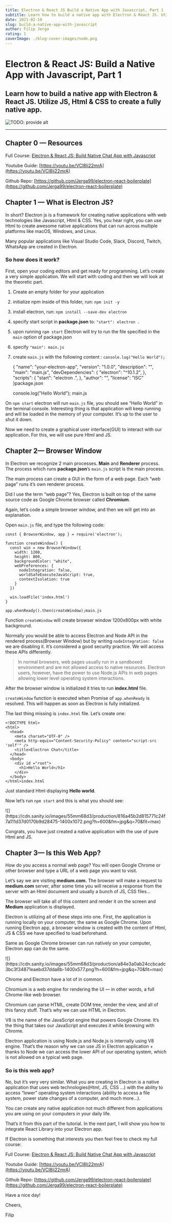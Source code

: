```yaml
---
title: Electron & React JS Build a Native App with Javascript, Part 1
subtitle: Learn how to build a native app with Electron & React JS. Utilize JS, Html & CSS to create a fully native app.
date: 2021-02-10
slug: build-a-native-app-with-javascript
author: Filip Jerga
rating: 1
coverImage: ./blog-cover-images/node.png
---
```


# Electron & React JS: Build a Native App with Javascript, Part 1

## Learn how to build a native app with Electron & React JS. Utilize JS, Html & CSS to create a fully native app.

![TODO: provide alt](https://cdn.sanity.io/images/55mm68d3/production/7e6821b42975ff4354159cc13cfe4ba1eec3526e-1280x720.jpg?h=600&fm=jpg&q=70)</div>

* * *

<div>

## Chapter 0 — Resources

Full Course: [Electron & React JS: Build Native Chat App with Javascript](https://academy.eincode.com/courses/electron-react-js-build-native-chat-app-with-javascript)

Youtube Guide: [https://youtu.be/VCl8li22mrA](https://youtu.be/VCl8li22mrA)

Github Repo: [https://github.com/Jerga99/electron-react-boilerplate](https://github.com/Jerga99/electron-react-boilerplate)

## Chapter 1 — What is Electron JS?

In short? Electron js is a framework for creating native applications with web technologies like Javascript, Html & CSS. Yes, you hear right, you can use Html to create awesome native applications that can run across multiple platforms like macOS, Windows, and Linux.

Many popular applications like Visual Studio Code, Slack, Discord, Twitch, WhatsApp are created in Electron.

### **So how does it work?**

First, open your coding editors and get ready for programming. Let’s create a very simple application. We will start with coding and then we will look at the theoretic part.

1.  Create an empty folder for your application
2.  initialize npm inside of this folder, run: `npm init -y`
3.  install electron, run: `npm install --save-dev electron`
4.  specify start script in **package.json** to: `"start": electron .`
5.  upon running `npm start` Electron will try to run the file specified in the `main` option of package.json
6.  specify `"main": main.js`
7.  create `main.js` with the following content : `console.log("Hello World");`

    {
      "name": "your-electron-app",
      "version": "1.0.0",
      "description": "",
      "main": "main.js",
      "devDependencies": {
        "electron": "^10.1.2",
      },
      "scripts": {
        "start": "electron .",
      },
      "author": "",
      "license": "ISC"
    }package.json

    console.log("Hello World");
    main.js

On `npm start` electron will run `main.js` file, you should see “Hello World” in the terminal console. Interesting thing is that application will keep running and will be loaded in the memory of your computer. It’s up to the user to shut it down.

Now we need to create a graphical user interface(GUI) to interact with our application. For this, we will use pure Html and JS.

## Chapter 2— Browser Window

In Electron we recognize 2 main processes. **Main** and **Renderer** process. The process which runs **package.json**’s `main.js` script is the main process.

The main process can create a GUI in the form of a web page. Each “web page” runs it’s own renderer process.

Did I use the term “web page”? Yes, Electron is built on top of the same source code as Google Chrome browser called **Chromium**.

Again, let’s code a simple browser window, and then we will get into an explanation.

Open `main.js` file, and type the following code:

    const { BrowserWindow, app } = require('electron');

    function createWindow() {
      const win = new BrowserWindow({
        width: 1200,
        height: 800,
        backgroundColor: "white",
        webPreferences: {
          nodeIntegration: false,
          worldSafeExecuteJavaScript: true,
          contextIsolation: true
        }
      })

      win.loadFile('index.html')
    }

    app.whenReady().then(createWindow);main.js

Function `createWindow` will create browser window 1200x800px with white background.

Normally you would be able to access Electron and Node API in the rendered process(Browser Window) but by writing `nodeIntegration: false` we are disabling it. It’s considered a good security practice. We will access these APIs differently.

> In normal browsers, web pages usually run in a sandboxed environment and are not allowed access to native resources. Electron users, however, have the power to use Node.js APIs in web pages allowing lower level operating system interactions.

After the browser window is initialized it tries to run **index.html** file.

`createWindow` function is executed when Promise of `app.whenReady` is resolved. This will happen as soon as Electron is fully initialized.

The last thing missing is `index.html` file. Let’s create one:

    <!DOCTYPE html>
    <html>
      <head>
        <meta charset="UTF-8" />
        <meta http-equiv="Content-Security-Policy" content="script-src 'self'" />
        <title>Electron Chat</title>
      </head>
      <body>
        <div id ="root">
          <h1>Hello World</h1>
        </div>
      </body>
    </html>index.html

Just standard Html displaying **Hello world**.

Now let’s run `npm start` and this is what you should see:

<div class="blog-image blog-image-center">![](https://cdn.sanity.io/images/55mm68d3/production/816a45b2d815771c24f7a111d37d0170b9d28475-1400x1072.png?h=600&fm=jpg&q=70&fit=max)</div>

Congrats, you have just created a native application with the use of pure Html and JS.

## Chapter 3— Is this Web App?

How do you access a normal web page? You will open Google Chrome or other browser and type a URL of a web page you want to visit.

Let’s say we are visiting **medium.com.** The browser will make a request to **medium.com** server, after some time you will receive a response from the server with an Html document and usually a bunch of JS, CSS files…

The browser will take all of this content and render it on the screen and **Medium** application is displayed.

Electron is utilizing all of these steps into one. First, the application is running locally on your computer, the same as Google Chrome. Upon running Electron app, a browser window is created with the content of Html, JS & CSS we have specified to load beforehand.

Same as Google Chrome browser can run natively on your computer, Electron app can do the same.

<div class="blog-image blog-image-center">![](https://cdn.sanity.io/images/55mm68d3/production/a84e3a0ab24ccbcadc3bc3f34871eaebd37dda8b-1400x577.png?h=600&fm=jpg&q=70&fit=max)</div>

Chrome and Electron have a lot of in common.

Chromium is a web engine for rendering the UI — in other words, a full Chrome-like web browser.

Chromium can parse HTML, create DOM tree, render the view, and all of this fancy stuff. That’s why we can use HTML in Electron.

V8 is the name of the JavaScript engine that powers Google Chrome. It’s the thing that takes our JavaScript and executes it while browsing with Chrome.

Electron application is using Node.js and Node.js is internally using V8 engine. That’s the reason why we can use JS in Electron application + thanks to Node we can access the lower API of our operating system, which is not allowed on a typical web page.

### So is this web app?

No, but it’s very very similar. What you are creating in Electron is a native application that uses web technologies(Html, JS, CSS …) with the ability to access “lower” operating system interactions (ability to access a file system, power state changes of a computer, and much more…).

You can create any native application not much different from applications you are using on your computers in your daily life.

That’s it from this part of the tutorial. In the next part, I will show you how to integrate React Library into your Electron app.

If Electron is something that interests you then feel free to check my full course:

Full Course: [Electron & React JS: Build Native Chat App with Javascript](https://academy.eincode.com/courses/electron-react-js-build-native-chat-app-with-javascript)

Youtube Guide: [https://youtu.be/VCl8li22mrA](https://youtu.be/VCl8li22mrA)

Github Repo: [https://github.com/Jerga99/electron-react-boilerplate](https://github.com/Jerga99/electron-react-boilerplate)

Have a nice day!

Cheers,

Filip
